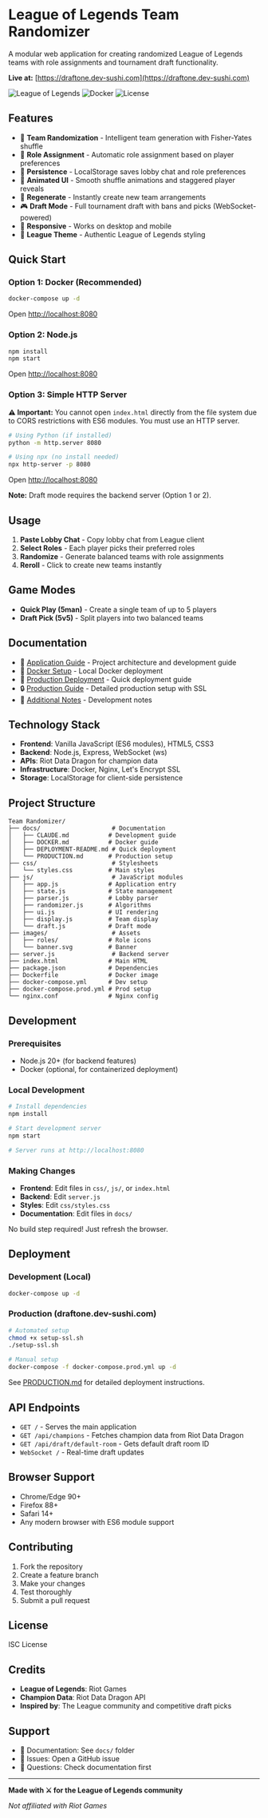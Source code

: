 # League of Legends Team Randomizer

A modular web application for creating randomized League of Legends teams with role assignments and tournament draft functionality.

**Live at:** [https://draftone.dev-sushi.com](https://draftone.dev-sushi.com)

![League of Legends](https://img.shields.io/badge/League%20of%20Legends-Team%20Randomizer-gold)
![Docker](https://img.shields.io/badge/Docker-Ready-blue)
![License](https://img.shields.io/badge/License-ISC-green)

## Features

- 🎲 **Team Randomization** - Intelligent team generation with Fisher-Yates shuffle
- 🎯 **Role Assignment** - Automatic role assignment based on player preferences
- 💾 **Persistence** - LocalStorage saves lobby chat and role preferences
- 🎨 **Animated UI** - Smooth shuffle animations and staggered player reveals
- 🔄 **Regenerate** - Instantly create new team arrangements
- 🎮 **Draft Mode** - Full tournament draft with bans and picks (WebSocket-powered)
- 📱 **Responsive** - Works on desktop and mobile
- 🌙 **League Theme** - Authentic League of Legends styling

## Quick Start

### Option 1: Docker (Recommended)

```bash
docker-compose up -d
```

Open [http://localhost:8080](http://localhost:8080)

### Option 2: Node.js

```bash
npm install
npm start
```

Open [http://localhost:8080](http://localhost:8080)

### Option 3: Simple HTTP Server

**⚠️ Important:** You cannot open `index.html` directly from the file system due to CORS restrictions with ES6 modules. You must use an HTTP server.

```bash
# Using Python (if installed)
python -m http.server 8080

# Using npx (no install needed)
npx http-server -p 8080
```

Open [http://localhost:8080](http://localhost:8080)

**Note:** Draft mode requires the backend server (Option 1 or 2).

## Usage

1. **Paste Lobby Chat** - Copy lobby chat from League client
2. **Select Roles** - Each player picks their preferred roles
3. **Randomize** - Generate balanced teams with role assignments
4. **Reroll** - Click to create new teams instantly

## Game Modes

- **Quick Play (5man)** - Create a single team of up to 5 players
- **Draft Pick (5v5)** - Split players into two balanced teams

## Documentation

- 📖 [Application Guide](docs/CLAUDE.md) - Project architecture and development guide
- 🐳 [Docker Setup](docs/DOCKER.md) - Local Docker deployment
- 🚀 [Production Deployment](docs/DEPLOYMENT-README.md) - Quick deployment guide
- 🔒 [Production Guide](docs/PRODUCTION.md) - Detailed production setup with SSL
- 📝 [Additional Notes](docs/GEMINI.md) - Development notes

## Technology Stack

- **Frontend**: Vanilla JavaScript (ES6 modules), HTML5, CSS3
- **Backend**: Node.js, Express, WebSocket (ws)
- **APIs**: Riot Data Dragon for champion data
- **Infrastructure**: Docker, Nginx, Let's Encrypt SSL
- **Storage**: LocalStorage for client-side persistence

## Project Structure

```
Team Randomizer/
├── docs/                    # Documentation
│   ├── CLAUDE.md           # Development guide
│   ├── DOCKER.md           # Docker guide
│   ├── DEPLOYMENT-README.md # Quick deployment
│   └── PRODUCTION.md       # Production setup
├── css/                     # Stylesheets
│   └── styles.css          # Main styles
├── js/                      # JavaScript modules
│   ├── app.js              # Application entry
│   ├── state.js            # State management
│   ├── parser.js           # Lobby parser
│   ├── randomizer.js       # Algorithms
│   ├── ui.js               # UI rendering
│   ├── display.js          # Team display
│   └── draft.js            # Draft mode
├── images/                  # Assets
│   ├── roles/              # Role icons
│   └── banner.svg          # Banner
├── server.js                # Backend server
├── index.html              # Main HTML
├── package.json            # Dependencies
├── Dockerfile              # Docker image
├── docker-compose.yml      # Dev setup
├── docker-compose.prod.yml # Prod setup
└── nginx.conf              # Nginx config
```

## Development

### Prerequisites

- Node.js 20+ (for backend features)
- Docker (optional, for containerized deployment)

### Local Development

```bash
# Install dependencies
npm install

# Start development server
npm start

# Server runs at http://localhost:8080
```

### Making Changes

- **Frontend**: Edit files in `css/`, `js/`, or `index.html`
- **Backend**: Edit `server.js`
- **Styles**: Edit `css/styles.css`
- **Documentation**: Edit files in `docs/`

No build step required! Just refresh the browser.

## Deployment

### Development (Local)

```bash
docker-compose up -d
```

### Production (draftone.dev-sushi.com)

```bash
# Automated setup
chmod +x setup-ssl.sh
./setup-ssl.sh

# Manual setup
docker-compose -f docker-compose.prod.yml up -d
```

See [PRODUCTION.md](docs/PRODUCTION.md) for detailed deployment instructions.

## API Endpoints

- `GET /` - Serves the main application
- `GET /api/champions` - Fetches champion data from Riot Data Dragon
- `GET /api/draft/default-room` - Gets default draft room ID
- `WebSocket /` - Real-time draft updates

## Browser Support

- Chrome/Edge 90+
- Firefox 88+
- Safari 14+
- Any modern browser with ES6 module support

## Contributing

1. Fork the repository
2. Create a feature branch
3. Make your changes
4. Test thoroughly
5. Submit a pull request

## License

ISC License

## Credits

- **League of Legends**: Riot Games
- **Champion Data**: Riot Data Dragon API
- **Inspired by**: The League community and competitive draft picks

## Support

- 📖 Documentation: See `docs/` folder
- 🐛 Issues: Open a GitHub issue
- 💬 Questions: Check documentation first

---

**Made with ⚔️ for the League of Legends community**

*Not affiliated with Riot Games*
